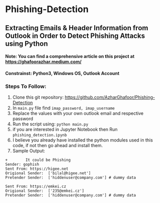 # Phishing-Detection
## Extracting Emails &amp; Header Information from Outlook in Order to Detect Phishing Attacks using Python

#### Note: You can find a comprehensive article on this project at https://ghafoorazhar.medium.com/ 
#### Constrainst: Python3, Windows OS, Outlook Account

### Steps To Follow:
1. Clone this git repository: https://github.com/AzharGhafoor/Phishing-Detection
2. In ```main.py``` file find ```imap_password, imap_username```
3. Replace the values with your own outlook email and respective password
4. Run the script using: ```python main.py``` 
5. if you are interested in Jupyter Notebook then Run ```phishing_detection.ipynb```
6. I believe you already have installed the python modules used in this code, if not then go ahead and install them.
7. Sample Output:
```
+        It could be Phishing
Sender: gophish
Sent From: https://higee.net
Origional Sender:  ['bilal@higee.net']
Pretender Sender:  ['hiddenuser@company.com'] # dummy data

Sent From: https://emkei.cz
Origional Sender:  ['235@emkei.cz']
Pretender Sender:  ['hiddenuser@company.com'] # dummy data
```
